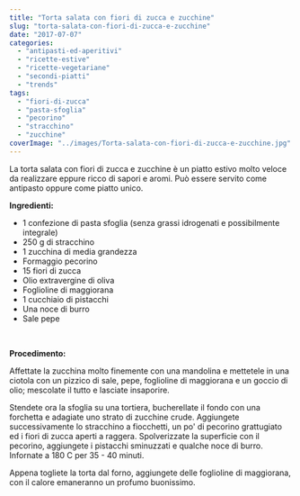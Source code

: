 ```yaml
---
title: "Torta salata con fiori di zucca e zucchine"
slug: "torta-salata-con-fiori-di-zucca-e-zucchine"
date: "2017-07-07"
categories: 
  - "antipasti-ed-aperitivi"
  - "ricette-estive"
  - "ricette-vegetariane"
  - "secondi-piatti"
  - "trends"
tags: 
  - "fiori-di-zucca"
  - "pasta-sfoglia"
  - "pecorino"
  - "stracchino"
  - "zucchine"
coverImage: "../images/Torta-salata-con-fiori-di-zucca-e-zucchine.jpg"
---
```


La torta salata con fiori di zucca e zucchine è un piatto estivo molto veloce da realizzare eppure ricco di sapori e aromi. Può essere servito come antipasto oppure come piatto unico.

**Ingredienti:**

- 1 confezione di pasta sfoglia (senza grassi idrogenati e possibilmente integrale)
- 250 g di stracchino
- 1 zucchina di media grandezza
- Formaggio pecorino
- 15 fiori di zucca
- Olio extravergine di oliva
- Foglioline di maggiorana
- 1 cucchiaio di pistacchi
- Una noce di burro
- Sale pepe

 

**Procedimento:**

Affettate la zucchina molto finemente con una mandolina e mettetele in una ciotola con un pizzico di sale, pepe, foglioline di maggiorana e un goccio di olio; mescolate il tutto e lasciate insaporire.

Stendete ora la sfoglia su una tortiera, bucherellate il fondo con una forchetta e adagiate uno strato di zucchine crude. Aggiungete successivamente lo stracchino a fiocchetti, un po' di pecorino grattugiato ed i fiori di zucca aperti a raggera. Spolverizzate la superficie con il pecorino, aggiungete i pistacchi sminuzzati e qualche noce di burro. Infornate a 180 C per 35 - 40 minuti.

Appena togliete la torta dal forno, aggiungete delle foglioline di maggiorana, con il calore emaneranno un profumo buonissimo.

